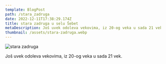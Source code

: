 ```yaml
---
template: BlogPost
path: /stara_zadruga
date: 2022-12-11T17:38:29.174Z
title: stara zadruga u selu Šebet
metaDescription: Još uvek odoleva vekovima, iz 20-og veka u sada 21 vek.
thumbnail: /assets/stara-zadruga.webp
---
```

![stara zadruga](/assets/stara-zadruga.webp "stara zadruga")

Još uvek odoleva vekovima, iz 20-og veka u sada 21 vek.